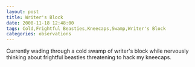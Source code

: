 ```yaml
---
layout: post
title: Writer's Block
date: 2008-11-18 12:48:00
tags: Cold,Frightful Beasties,Kneecaps,Swamp,Writer's Block
categories: observations
---
```


Currently wading through a cold swamp of writer's block while nervously
thinking about frightful beasties threatening to hack my kneecaps.

